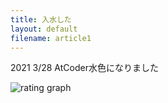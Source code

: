 ```yaml
---
title: 入水した
layout: default
filename: article1
---
```


2021 3/28 AtCoder水色になりました


![rating graph](https://tenorist.github.io/GoPractice/rating_graph.jpg)